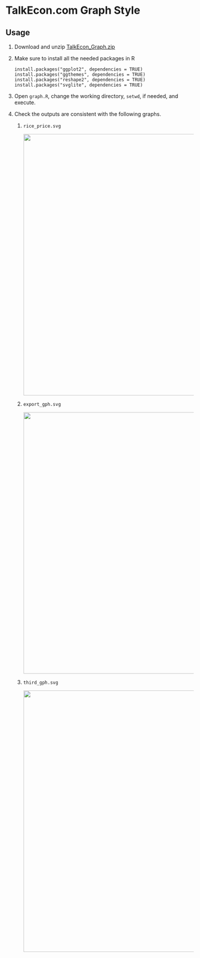 # TalkEcon.com Graph Style

## Usage

1. Download and unzip [TalkEcon_Graph.zip](https://github.com/TalkEcon/GraphStyle/blob/master/TalkEcon_Graph.zip?raw=true)
2. Make sure to install all the needed packages in R

    ```
    install.packages("ggplot2", dependencies = TRUE)
    install.packages("ggthemes", dependencies = TRUE)
    install.packages("reshape2", dependencies = TRUE)
    install.packages("svglite", dependencies = TRUE)
    ```

3. Open `graph.R`, change the working directory, `setwd`, if needed, and execute.
4. Check the outputs are consistent with the following graphs. 

    1. `rice_price.svg`
    
        <div>
        <img src="https://rawgit.com/TalkEcon/GraphStyle/master/TalkEcon_Graph/output/rice_price.svg" width="700">
        </div>
    
    2. `export_gph.svg`
    
        <div>
        <img src="https://rawgit.com/TalkEcon/GraphStyle/master/TalkEcon_Graph/output/export_gph.svg" width="700">
        </div>
    
    3. `third_gph.svg`
    
        <div>
        <img src="https://rawgit.com/TalkEcon/GraphStyle/master/TalkEcon_Graph/output/third_gph.svg" width="700">
        </div>
